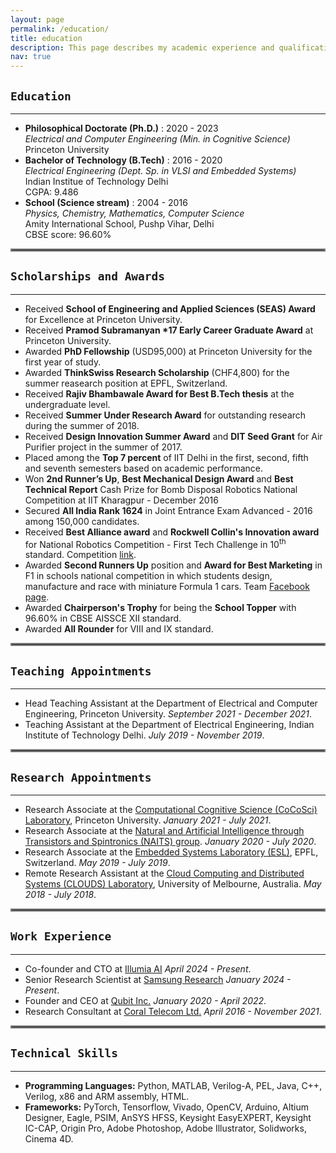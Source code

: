 ```yaml
---
layout: page
permalink: /education/
title: education
description: This page describes my academic experience and qualifications.
nav: true
---
```


## `Education`
***

* **Philosophical Doctorate (Ph.D.)** : 2020 - 2023 <br>
	*Electrical and Computer Engineering (Min. in Cognitive Science)* <br>
	Princeton University
* **Bachelor of Technology (B.Tech)** : 2016 - 2020 <br>
	*Electrical Engineering (Dept. Sp. in VLSI and Embedded Systems)* <br>
	Indian Institue of Technology Delhi <br>
	CGPA: 9.486
* **School (Science stream)** : 2004 - 2016 <br>
	*Physics, Chemistry, Mathematics, Computer Science* <br>
	Amity International School, Pushp Vihar, Delhi <br>
	CBSE score: 96.60%


<hr style="border:2px solid gray">

## `Scholarships and Awards`
***

* Received **School of Engineering and Applied Sciences (SEAS) Award** for Excellence at Princeton University.
* Received **Pramod Subramanyan \*17 Early Career Graduate Award** at Princeton University.
* Awarded **PhD Fellowship** (USD95,000) at Princeton University for the first year of study.
* Awarded **ThinkSwiss Research Scholarship** (CHF4,800) for the summer reasearch position at EPFL, Switzerland.
* Received **Rajiv Bhambawale Award for Best B.Tech thesis** at the undergraduate level.
* Received **Summer Under Research Award** for outstanding research during the summer of 2018.
* Received **Design Innovation Summer Award** and **DIT Seed Grant** for Air Purifier project in the summer of 2017.
* Placed among the **Top 7 percent** of IIT Delhi in the first, second, fifth and seventh semesters based on academic performance.
* Won **2nd Runner’s Up**, **Best Mechanical Design Award** and **Best Technical Report** Cash Prize for Bomb Disposal Robotics National Competition at IIT Kharagpur - December 2016
* Secured **All India Rank 1624** in Joint Entrance Exam Advanced - 2016 among 150,000 candidates.
* Received **Best Alliance award** and **Rockwell Collin's Innovation award** for National Robotics Competition - First Tech Challenge in 10<sup>th</sup> standard. Competition [link](https://www.firstinspires.org/robotics/ftc).
* Awarded **Second Runners Up** position and **Award for Best Marketing** in F1 in schools national competition in which students design, manufacture and race with miniature Formula 1 cars. Team [Facebook page](https://www.facebook.com/iotans). 
* Awarded **Chairperson's Trophy** for being the **School Topper** with 96.60% in CBSE AISSCE XII standard.
* Awarded **All Rounder** for VIII and IX standard.

<hr style="border:2px solid gray">

## `Teaching Appointments`
***

* Head Teaching Assistant at the Department of Electrical and Computer Engineering, Princeton University. *September 2021 - December 2021*.
* Teaching Assistant at the Department of Electrical Engineering, Indian Institute of Technology Delhi. *July 2019 - November 2019*.

<hr style="border:2px solid gray">

## `Research Appointments`
***

* Research Associate at the [Computational Cognitive Science (CoCoSci) Laboratory](https://cocosci.princeton.edu/index.php), Princeton University. *January 2021 - July 2021*.
* Research Associate at the [Natural and Artificial Intelligence through Transistors and Spintronics (NAITS) group](https://web.iitd.ac.in/~debanjan/). *January 2020 - July 2020*.
* Research Associate at the [Embedded Systems Laboratory (ESL)](https://www.epfl.ch/labs/esl/), EPFL, Switzerland. *May 2019 - July 2019*.
* Remote Research Assistant at the [Cloud Computing and Distributed Systems (CLOUDS) Laboratory](http://www.cloudbus.org/), University of Melbourne, Australia. *May 2018 - July 2018*.

<hr style="border:2px solid gray">

## `Work Experience`
***

* Co-founder and CTO at [Illumia AI](https://www.illumia.ai) *April 2024 - Present*.
* Senior Research Scientist at [Samsung Research](https://sra.samsung.com) *January 2024 - Present*.
* Founder and CEO at [Qubit Inc.](https://www.qubitinc.in/) *January 2020 - April 2022*.
* Research Consultant at [Coral Telecom Ltd.](https://www.coraltele.com/) *April 2016 - November 2021*.

<hr style="border:2px solid gray">

## `Technical Skills`
***

* **Programming Languages:** Python, MATLAB, Verilog-A, PEL, Java, C++, Verilog, x86 and ARM assembly, HTML.
* **Frameworks:** PyTorch, Tensorflow, Vivado, OpenCV, Arduino, Altium Designer, Eagle, PSIM, AnSYS HFSS, Keysight EasyEXPERT, Keysight IC-CAP, Origin Pro, Adobe Photoshop, Adobe Illustrator, Solidworks, Cinema 4D.
